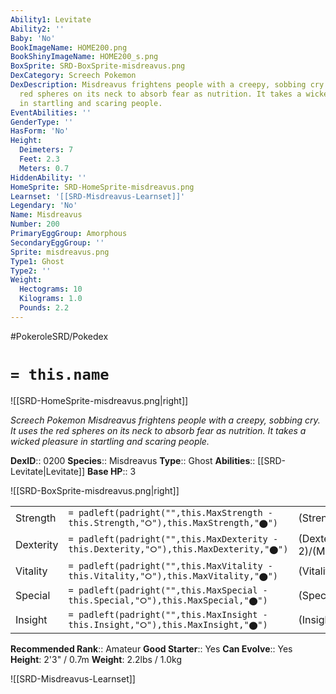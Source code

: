 ```yaml
---
Ability1: Levitate
Ability2: ''
Baby: 'No'
BookImageName: HOME200.png
BookShinyImageName: HOME200_s.png
BoxSprite: SRD-BoxSprite-misdreavus.png
DexCategory: Screech Pokemon
DexDescription: Misdreavus frightens people with a creepy, sobbing cry. It uses the
  red spheres on its neck to absorb fear as nutrition. It takes a wicked pleasure
  in startling and scaring people.
EventAbilities: ''
GenderType: ''
HasForm: 'No'
Height:
  Deimeters: 7
  Feet: 2.3
  Meters: 0.7
HiddenAbility: ''
HomeSprite: SRD-HomeSprite-misdreavus.png
Learnset: '[[SRD-Misdreavus-Learnset]]'
Legendary: 'No'
Name: Misdreavus
Number: 200
PrimaryEggGroup: Amorphous
SecondaryEggGroup: ''
Sprite: misdreavus.png
Type1: Ghost
Type2: ''
Weight:
  Hectograms: 10
  Kilograms: 1.0
  Pounds: 2.2
---
```


#PokeroleSRD/Pokedex

# `= this.name`

![[SRD-HomeSprite-misdreavus.png|right]]

*Screech Pokemon*
*Misdreavus frightens people with a creepy, sobbing cry. It uses the red spheres on its neck to absorb fear as nutrition. It takes a wicked pleasure in startling and scaring people.*

**DexID**:: 0200
**Species**:: Misdreavus
**Type**:: Ghost
**Abilities**:: [[SRD-Levitate|Levitate]]
**Base HP**:: 3

![[SRD-BoxSprite-misdreavus.png|right]]

|           |                                                                                        |                                          |
| --------- | -------------------------------------------------------------------------------------- | ---------------------------------------- |
| Strength  | `= padleft(padright("",this.MaxStrength - this.Strength,"⭘"),this.MaxStrength,"⬤")`    | (Strength::2)/(MaxStrength::4)   |
| Dexterity | `= padleft(padright("",this.MaxDexterity - this.Dexterity,"⭘"),this.MaxDexterity,"⬤")` | (Dexterity:: 2)/(MaxDexterity::5) |
| Vitality  | `= padleft(padright("",this.MaxVitality - this.Vitality,"⭘"),this.MaxVitality,"⬤")`    | (Vitality::2)/(MaxVitality::4)   |
| Special   | `= padleft(padright("",this.MaxSpecial - this.Special,"⭘"),this.MaxSpecial,"⬤")`       | (Special::2)/(MaxSpecial::5)     |
| Insight   | `= padleft(padright("",this.MaxInsight - this.Insight,"⭘"),this.MaxInsight,"⬤")`       | (Insight::2)/(MaxInsight::5)     |

**Recommended Rank**:: Amateur
**Good Starter**:: Yes
**Can Evolve**:: Yes
**Height**: 2'3" / 0.7m
**Weight**: 2.2lbs / 1.0kg

![[SRD-Misdreavus-Learnset]]